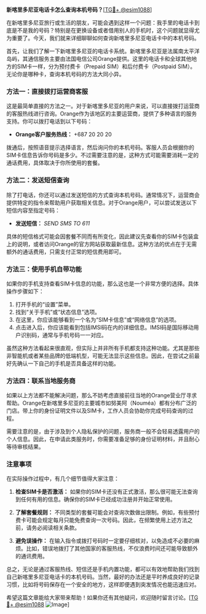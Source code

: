 **新喀里多尼亚电话卡怎么查询本机号码？**[[TG💪+ @esim1088](https://t.me/s/esim1088)]

在新喀里多尼亚旅行或生活的朋友，可能会遇到这样一个问题：我手里的电话卡到底是不是我的号码？特别是在更换设备或者借用别人的手机时，这个问题就显得尤为重要了。今天，我们就来详细聊聊如何查询新喀里多尼亚电话卡中的本机号码。

首先，让我们了解一下新喀里多尼亚的电话卡系统。新喀里多尼亚是法属南太平洋岛屿，其通信服务主要由法国电信公司Orange提供。这里的电话卡和全球其他地方的SIM卡一样，分为预付费卡（Prepaid SIM）和后付费卡（Postpaid SIM）。无论你是哪种卡，查询本机号码的方法大同小异。

### 方法一：直接拨打运营商客服

这是最简单直接的方法之一。对于新喀里多尼亚的用户来说，可以直接拨打运营商的客服热线进行咨询。Orange作为该地区的主要运营商，提供了多种语言的服务支持。你可以拨打电话到以下号码：

- **Orange客户服务热线：** +687 20 20 20

拨通后，按照语音提示选择语言，然后询问你的本机号码。客服人员会根据你的SIM卡信息告诉你号码是多少。不过需要注意的是，这种方式可能需要消耗一定的通话费用，具体取决于你所使用的套餐。

### 方法二：发送短信查询

除了打电话，你还可以通过发送短信的方式查询本机号码。通常情况下，运营商会提供特定的指令来帮助用户获取相关信息。对于Orange用户，可以尝试发送以下短信内容至指定号码：

- **发送短信：** *SEND SMS TO 611*

具体的短信格式可能会因套餐不同而有所变化，因此建议先查看你的SIM卡包装盒上的说明，或者访问Orange的官方网站获取最新信息。这种方法的优点在于无需额外的通话费用，只需支付正常的短信费用即可。

### 方法三：使用手机自带功能

如果你的手机支持查看SIM卡信息的功能，那么这也是一个非常方便的选择。具体操作步骤如下：

1. 打开手机的“设置”菜单。
2. 找到“关于手机”或“状态信息”选项。
3. 在这里，你应该能够看到一个名为“SIM卡信息”或“网络信息”的选项。
4. 点击进入后，你应该能看到包括IMSI码在内的详细信息。IMSI码是国际移动用户识别码，通常与手机号码一一对应。

虽然这种方法看起来很直观，但实际上并非所有手机都支持这种功能。尤其是那些非智能机或者某些品牌的低端机型，可能无法显示这些信息。因此，在尝试之前最好先确认一下自己的手机是否具备这样的功能。

### 方法四：联系当地服务商

如果以上方法都不能解决问题，那么不妨考虑直接前往当地的Orange营业厅寻求帮助。Orange在新喀里多尼亚的主要城市如努美阿（Nouméa）都有分布广泛的门店。带上你的身份证明文件以及SIM卡，工作人员会协助你完成号码查询的过程。

需要注意的是，由于涉及到个人隐私保护的问题，服务商一般不会轻易透露用户的个人信息。因此，在申请此类服务时，你需要准备足够的身份证明材料，并且耐心等待审核结果。

### 注意事项

在实际操作过程中，有几个细节值得大家注意：

1. **检查SIM卡是否激活：** 如果你的SIM卡还没有正式激活，那么很可能无法查询到任何有用的信息。确保你的SIM卡已经成功注册并开始正常使用。
   
2. **了解套餐规则：** 不同类型的套餐可能会对查询次数做出限制。例如，有些预付费卡可能会规定每月只能免费查询一次号码。因此，在频繁使用上述方法之前，请务必阅读相关条款。

3. **避免误操作：** 在输入指令或拨打号码时一定要仔细核对，以免造成不必要的麻烦。比如，错误地拨打了其他国家的客服热线，不仅浪费时间还可能导致额外的通讯费用。

总之，无论是通过客服热线、短信还是手机内置功能，都可以有效地帮助我们找到自己新喀里多尼亚电话卡的本机号码。当然，最好的办法还是平时养成良好的记录习惯，比如将号码保存在一个安全的地方，这样即便遇到突发情况也能迅速应对。

希望这篇文章能给大家带来帮助！如果你还有其他疑问，欢迎随时留言讨论。[[TG💪+ @esim1088](https://t.me/s/esim1088) ![Image](https://i.postimg.cc/4NQfJmqS/Snipaste-2025-05-13-00-14-12.png)]